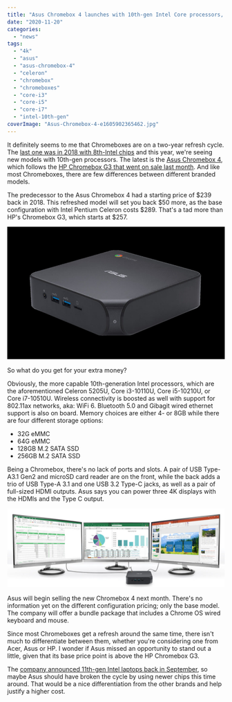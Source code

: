 ```yaml
---
title: "Asus Chromebox 4 launches with 10th-gen Intel Core processors, WiFi 6"
date: "2020-11-20"
categories: 
  - "news"
tags: 
  - "4k"
  - "asus"
  - "asus-chromebox-4"
  - "celeron"
  - "chromebox"
  - "chromeboxes"
  - "core-i3"
  - "core-i5"
  - "core-i7"
  - "intel-10th-gen"
coverImage: "Asus-Chromebox-4-e1605902365462.jpg"
---
```


It definitely seems to me that Chromeboxes are on a two-year refresh cycle. The [last one was in 2018 with 8th-Intel chips](https://www.aboutchromebooks.com/news/asus-chromebox-3-available-for-pre-orders-starting-at-239-and-shipping-in-mid-may/) and this year, we're seeing new models with 10th-gen processors. The latest is the [Asus Chromebox 4](https://www.asus.com/Displays-Desktops/Mini-PCs/Chrome-OS-devices/ASUS-Chromebox-4/), which follows the [HP Chromebox G3 that went on sale last month](https://www.aboutchromebooks.com/news/hp-chromebox-g3-price-specifications-availability/). And like most Chromeboxes, there are few differences between different branded models.

The predecessor to the Asus Chromebox 4 had a starting price of $239 back in 2018. This refreshed model will set you back $50 more, as the base configuration with Intel Pentium Celeron costs $289. That's a tad more than HP's Chromebox G3, which starts at $257.

![Asus Chromebox 4](images/Asus-Chromebox-4-angled-e1605902515812-1024x623.jpg)

So what do you get for your extra money?

Obviously, the more capable 10th-generation Intel processors, which are the aforementioned Celeron 5205U, Core i3-10110U, Core i5-10210U, or Core i7-10510U. Wireless connectivity is boosted as well with support for 802.11ax networks, aka: WiFi 6. Bluetooth 5.0 and Gibagit wired ethernet support is also on board. Memory choices are either 4- or 8GB while there are four different storage options:

- 32G eMMC
- 64G eMMC
- 128GB M.2 SATA SSD
- 256GB M.2 SATA SSD

Being a Chromebox, there's no lack of ports and slots. A pair of USB Type-A3.1 Gen2 and microSD card reader are on the front, while the back adds a trio of USB Type-A 3.1 and one USB 3.2 Type-C jacks, as well as a pair of full-sized HDMI outputs. Asus says you can power three 4K displays with the HDMIs and the Type C output.

![](images/Asus-Chromebox-4-triple-display-1024x368.jpg)

Asus will begin selling the new Chromebox 4 next month. There's no information yet on the different configuration pricing; only the base model. The company will offer a bundle package that includes a Chrome OS wired keyboard and mouse.

Since most Chromeboxes get a refresh around the same time, there isn't much to differentiate between them, whether you're considering one from Acer, Asus or HP. I wonder if Asus missed an opportunity to stand out a little, given that its base price point is above the HP Chromebox G3.

The [company announced 11th-gen Intel laptops back in September](https://press.asus.com/PressReleases/p/ASUS-Unveils-New-Laptop-Lineup-with-11th-Generation-Intel-Core-Processors-and-Premiers-First-Laptop-Verified-as-an-Intel-Evo-Platform-Design#.X7ge-mjYpew), so maybe Asus should have broken the cycle by using newer chips this time around. That would be a nice differentiation from the other brands and help justify a higher cost.
